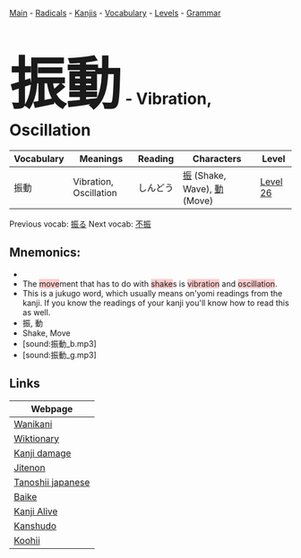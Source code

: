 <style> bigfont {font-size: 100px}</style>
[Main](../README.md) -
[Radicals](../radicals.md) -
[Kanjis](../kanjis.md) -
[Vocabulary](../vocabulary.md) -
[Levels](../levels.md) -
[Grammar](../grammar.md)
# <bigfont> 振動</bigfont> - Vibration, Oscillation 

| Vocabulary | Meanings | Reading | Characters | Level |
| --- | --- | --- | --- | --- |
| 振動 | Vibration, Oscillation | しんどう |  [振](../kanjis/振.md) (Shake, Wave), [動](../kanjis/動.md) (Move) | [Level 26](../levels/wk_level26.md) |

Previous vocab: [振る](振る.md) Next vocab: [不振](不振.md) 

## Mnemonics:

* 
* The <span style="background-color:#ffcccb"> move</span>ment that has to do with <span style="background-color:#ffcccb"> shake</span>s is <span style="background-color:#ffcccb"> vibration</span> and <span style="background-color:#ffcccb"> oscillation</span>.
* This is a jukugo word, which usually means on'yomi readings from the kanji. If you know the readings of your kanji you'll know how to read this as well.
* 振, 動
* Shake, Move
* [sound:振動_b.mp3]
* [sound:振動_g.mp3]


## Links 

| Webpage |
| --- |
| [Wanikani          ](https://www.wanikani.com/kanji/振動) |
| [Wiktionary        ](https://en.wiktionary.org/wiki/振動) |
| [Kanji damage      ](http://www.kanjidamage.com/kanji/search?utf8=✓&q=振動) |
| [Jitenon           ](https://jitenon.com/kanji/振動) |
| [Tanoshii japanese ](https://www.tanoshiijapanese.com/dictionary/kanji.cfm?k=振動) |
| [Baike             ](https://baike.baidu.com/item/振動) |
| [Kanji Alive       ](https://app.kanjialive.com/振動) |
| [Kanshudo          ](https://www.kanshudo.com/searchmn?q=振動) |
| [Koohii            ](https://kanji.koohii.com/study/kanji/振動) |
